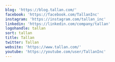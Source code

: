 ```yaml
---
blog: 'https://blog.tallan.com/'
facebook: 'https://facebook.com/TallanInc'
instagram: 'https://instagram.com/tallan_inc'
linkedin: 'https://linkedin.com/company/tallan'
logohandle: tallan
sort: tallan
title: Tallan
twitter: Tallan
website: 'https://www.tallan.com/'
youtube: 'https://youtube.com/user/TallanInc'
---
```

